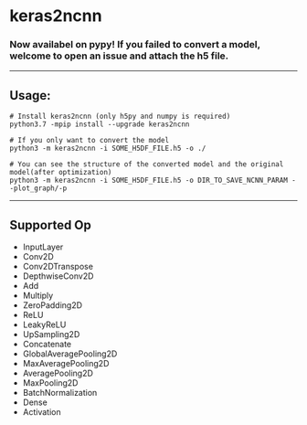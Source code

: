 # keras2ncnn

### Now availabel on pypy! If you failed to convert a model, welcome to open an issue and attach the h5 file.

---
## Usage:
```
# Install keras2ncnn (only h5py and numpy is required)
python3.7 -mpip install --upgrade keras2ncnn

# If you only want to convert the model
python3 -m keras2ncnn -i SOME_H5DF_FILE.h5 -o ./  

# You can see the structure of the converted model and the original model(after optimization)
python3 -m keras2ncnn -i SOME_H5DF_FILE.h5 -o DIR_TO_SAVE_NCNN_PARAM --plot_graph/-p
```
---
## Supported Op
- InputLayer
- Conv2D 
- Conv2DTranspose 
- DepthwiseConv2D
- Add
- Multiply
- ZeroPadding2D
- ReLU
- LeakyReLU
- UpSampling2D
- Concatenate
- GlobalAveragePooling2D
- MaxAveragePooling2D
- AveragePooling2D
- MaxPooling2D
- BatchNormalization
- Dense
- Activation 

